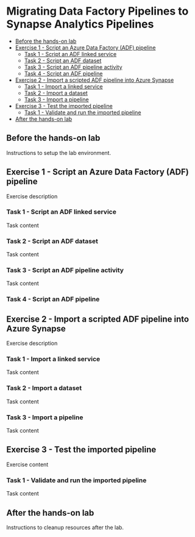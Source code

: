 # Migrating Data Factory Pipelines to Synapse Analytics Pipelines

- [Before the hands-on lab](#before-the-hands-on-lab)
- [Exercise 1 - Script an Azure Data Factory (ADF) pipeline](#exercise-1---script-an-azure-data-factory-adf-pipeline)
    - [Task 1 - Script an ADF linked service](#task-1---script-an-adf-linked-service)
    - [Task 2 - Script an ADF dataset](#task-2---script-an-adf-dataset)
    - [Task 3 - Script an ADF pipeline activity](#task-3---script-an-adf-pipeline-activity)
    - [Task 4 - Script an ADF pipeline](#task-4---script-an-adf-pipeline)
- [Exercise 2 - Import a scripted ADF pipeline into Azure Synapse](#exercise-2---import-a-scripted-adf-pipeline-into-azure-synapse)
    - [Task 1 - Import a linked service](#task-1---import-a-linked-service)
    - [Task 2 - Import a dataset](#task-2---import-a-dataset)
    - [Task 3 - Import a pipeline](#task-3---import-a-pipeline)
- [Exercise 3 - Test the imported pipeline](#exercise-3---test-the-imported-pipeline)
    - [Task 1 - Validate and run the imported pipeline](#task-1---validate-and-run-the-imported-pipeline)
- [After the hands-on lab](#after-the-hands-on-lab)

## Before the hands-on lab

Instructions to setup the lab environment.

## Exercise 1 - Script an Azure Data Factory (ADF) pipeline

Exercise description

### Task 1 - Script an ADF linked service

Task content

### Task 2 - Script an ADF dataset

Task content

### Task 3 - Script an ADF pipeline activity

Task content

### Task 4 - Script an ADF pipeline

## Exercise 2 - Import a scripted ADF pipeline into Azure Synapse

Exercise description

### Task 1 - Import a linked service

Task content

### Task 2 - Import a dataset

Task content

### Task 3 - Import a pipeline

Task content

## Exercise 3 - Test the imported pipeline

Exercise content

### Task 1 - Validate and run the imported pipeline

Task content

## After the hands-on lab

Instructions to cleanup resources after the lab.